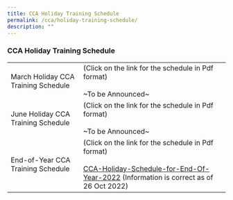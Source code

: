 ```yaml
---
title: CCA Holiday Training Schedule
permalink: /cca/holiday-training-schedule/
description: ""
---
```


### CCA Holiday Training Schedule

|  |  |
|---|---|
| March Holiday CCA Training Schedule | (Click on the link for the schedule in Pdf format)<br><br>~To be Announced~ |
| June Holiday CCA Training Schedule | (Click on the link for the schedule in Pdf format)<br><br>~To be Announced~ |
| End-of-Year CCA Training Schedule | (Click on the link for the schedule in Pdf format)<br><br>[CCA-Holiday-Schedule-for-End-Of-Year-2022](/files/CCA-Holiday-Schedule-for-End-Of-Year-2022-2.pdf) (Information is correct as of 26 Oct 2022) |
